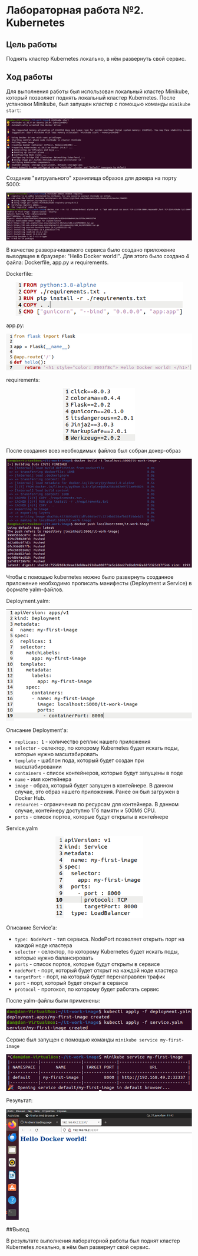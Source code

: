 # Лабораторная работа №2. Kubernetes

## Цель работы

Поднять кластер Kubernetes локально, в нём развернуть свой сервис.

## Ход работы

Для выполнения работы был использован локальный кластер Minikube, который позволяет поднять локальный кластер Kubernetes. После установки Minikube, был запущен кластер с помощью команды `minikube start`:

<p align="center">
    <img src="./images/image-1.png">
</p>

Создание "витруального" хранилища образов для докера на порту 5000:

<p align="center">
    <img src="./images/image-2.png">
</p>

В качестве разворачиваемого сервиса было создано приложение выводящее в браузере: "Hello Docker world!". Для этого было создано 4 файла: Dockerfile, app.py и requirements.

Dockerfile:
<p align="center">
    <img src="./images/Dockerfile-image.png">
</p>

app.py:
<p align="center">
    <img src="./images/appPy-image.png">
</p>

requirements:
<p align="center">
    <img src="./images/requirements-image.png">
</p>

После создания всез необходимых файлов был собран докер-образ
<p align="center">
    <img src="./images/image-3.png">
</p>
Чтобы с помощью kubernetes можно было развернуть созданное приложение необходимо прописать манифесты (Deployment и Service) в формате yalm-файлов.

Deployment.yalm:
<p align="center">
    <img src="./images/deployment-image.png">
</p>

Описание Deployment'а:

- `replicas: 1` - количество реплик нашего приложения
- `selector` - селектор, по которому Kubernetes будет искать поды, которые нужно масштабировать
- `template` - шаблон пода, который будет создан при масштабировании
- `containers` - список контейнеров, которые будут запущены в поде
- `name` - имя контейнера
- `image` - образ, который будет запущен в контейнере. В данном случае, это образ нашего приложения. Ранее он был загружен в Docker Hub.
- `resources` - ограничения по ресурсам для контейнера. В данном случае, контейнеру доступно 1Гб памяти и 500Мб CPU.
- `ports` - список портов, которые будут открыты в контейнере

Service.yalm
<p align="center">
    <img src="./images/service-image.png">
</p>

Описание Service'а:

- `type: NodePort` - тип сервиса. NodePort позволяет открыть порт на каждой ноде кластера
- `selector` - селектор, по которому Kubernetes будет искать поды, которые нужно балансировать
- `ports` - список портов, которые будут открыты в сервисе
- `nodePort` - порт, который будет открыт на каждой ноде кластера
- `targetPort` - порт, на который будет перенаправлен трафик
- `port` - порт, который будет открыт в сервисе
- `protocol` - протокол, по которому будет работать сервис

После yalm-файлы были применены:
<p align="center">
    <img src="./images/image-4.png">
</p>

Сервис был запущен с помощью команды `minikube service my-first-image`
<p align="center">
    <img src="./images/image-5.png">
</p>

Результат:
<p align="center">
    <img src="./images/result-image.png">
</p>

##Вывод

В результате выполнения лабораторной работы был поднят кластер Kubernetes локально, в нём был развернут свой сервис.
